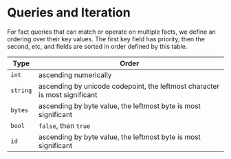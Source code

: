 # Queries and Iteration

For fact queries that can match or operate on multiple facts, we define
an ordering over their key values. The first key field has priority,
then the second, etc, and fields are sorted in order defined by this
table.

| Type     | Order |
|----------|-------|
| `int`    | ascending numerically |
| `string` | ascending by unicode codepoint, the leftmost character is most significant |
| `bytes`  | ascending by byte value, the leftmost byte is most significant |
| `bool`   | `false`, then `true` |
| `id`     | ascending by byte value, the leftmost byte is most significant |